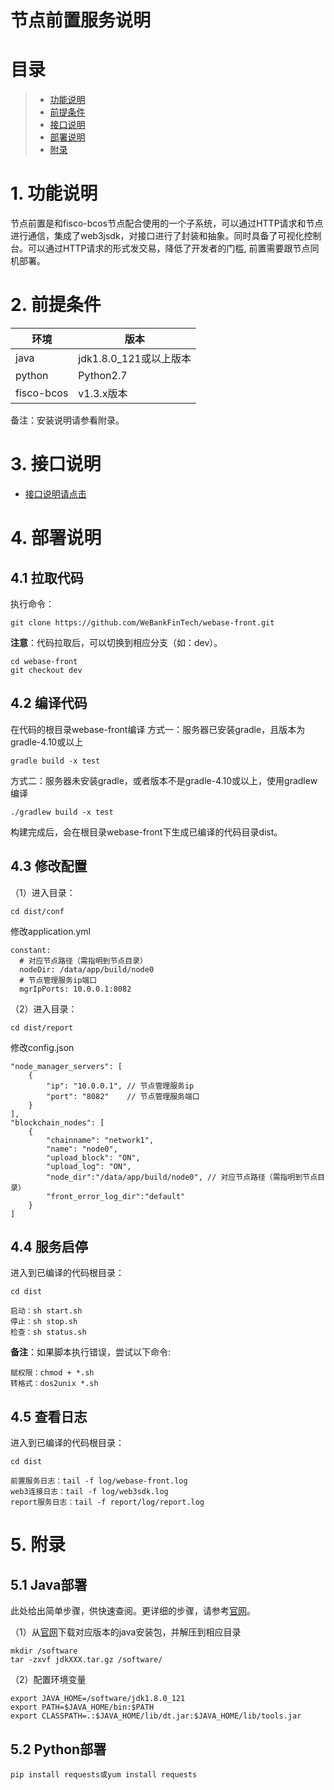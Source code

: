 # 节点前置服务说明

# 目录
> * [功能说明](#chapter-1)
> * [前提条件](#chapter-2)
> * [接口说明](#chapter-3)
> * [部署说明](#chapter-4)
> * [附录](#chapter-5)

# 1. <a id="chapter-1"></a>功能说明
节点前置是和fisco-bcos节点配合使用的一个子系统，可以通过HTTP请求和节点进行通信，集成了web3jsdk，对接口进行了封装和抽象。同时具备了可视化控制台。可以通过HTTP请求的形式发交易，降低了开发者的门槛, 前置需要跟节点同机部署。

# 2. <a id="chapter-2"></a>前提条件

| 环境     | 版本              |
| ------  | --------------- |
| java     | jdk1.8.0_121或以上版本|
| python   | Python2.7|
| fisco-bcos |v1.3.x版本  |

  备注：安装说明请参看附录。

# 3. <a id="chapter-3"></a>接口说明

- [接口说明请点击](interface.md)

# 4. <a id="chapter-4"></a>部署说明

## 4.1 拉取代码

执行命令：
```shell
git clone https://github.com/WeBankFinTech/webase-front.git

```

**注意**：代码拉取后，可以切换到相应分支（如：dev）。

```shell
cd webase-front
git checkout dev
```

## 4.2 编译代码

在代码的根目录webase-front编译</a>
方式一：服务器已安装gradle，且版本为gradle-4.10或以上
```shell
gradle build -x test
```
方式二：服务器未安装gradle，或者版本不是gradle-4.10或以上，使用gradlew编译
```shell
./gradlew build -x test
```
构建完成后，会在根目录webase-front下生成已编译的代码目录dist。

## 4.3 修改配置
（1）进入目录：
```shell
cd dist/conf
```
修改application.yml
```
constant:
  # 对应节点路径（需指明到节点目录）
  nodeDir: /data/app/build/node0
  # 节点管理服务ip端口
  mgrIpPorts: 10.0.0.1:8082
```

（2）进入目录：
```shell
cd dist/report
```
修改config.json
```
"node_manager_servers": [
	{
		"ip": "10.0.0.1", // 节点管理服务ip
		"port": "8082"    // 节点管理服务端口
	}
],
"blockchain_nodes": [
	{
		"chainname": "network1",
		"name": "node0",
		"upload_block": "ON",
		"upload_log": "ON",
		"node_dir":"/data/app/build/node0", // 对应节点路径（需指明到节点目录）
		"front_error_log_dir":"default"
	}
]
```

## 4.4 服务启停

进入到已编译的代码根目录：
```shell
cd dist
```
```shell
启动：sh start.sh
停止：sh stop.sh
检查：sh status.sh
```
**备注**：如果脚本执行错误，尝试以下命令:
```shell
赋权限：chmod + *.sh
转格式：dos2unix *.sh
```

## 4.5 查看日志

进入到已编译的代码根目录：
```shell
cd dist
```
```
前置服务日志：tail -f log/webase-front.log
web3连接日志：tail -f log/web3sdk.log
report服务日志：tail -f report/log/report.log
```

# 5. <a id="chapter-5"></a>附录

## 5.1 Java部署

此处给出简单步骤，供快速查阅。更详细的步骤，请参考[官网](http://www.oracle.com/technetwork/java/javase/downloads/index.html)。

（1）从[官网](http://www.oracle.com/technetwork/java/javase/downloads/index.html)下载对应版本的java安装包，并解压到相应目录

```shell
mkdir /software
tar -zxvf jdkXXX.tar.gz /software/
```

（2）配置环境变量

```shell
export JAVA_HOME=/software/jdk1.8.0_121
export PATH=$JAVA_HOME/bin:$PATH
export CLASSPATH=.:$JAVA_HOME/lib/dt.jar:$JAVA_HOME/lib/tools.jar
```

## 5.2 Python部署

```shell
pip install requests或yum install requests
```
